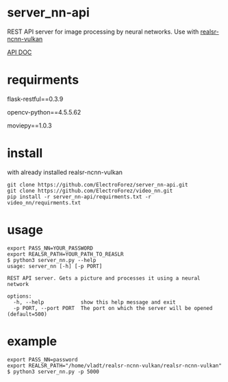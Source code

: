 # server_nn-api
REST API server for image processing by neural networks. Use with [realsr-ncnn-vulkan](https://github.com/nihui/realsr-ncnn-vulkan)

[API DOC](https://documenter.getpostman.com/view/17469696/UyrEfuP6)
# requirments
flask-restful==0.3.9

opencv-python==4.5.5.62

moviepy==1.0.3
# install
with already installed realsr-ncnn-vulkan
```
git clone https://github.com/ElectroForez/server_nn-api.git
git clone https://github.com/ElectroForez/video_nn.git
pip install -r server_nn-api/requirments.txt -r video_nn/requirments.txt
```
# usage
```
export PASS_NN=YOUR_PASSWORD
export REALSR_PATH=YOUR_PATH_TO_REASLR
$ python3 server_nn.py --help
usage: server_nn [-h] [-p PORT]

REST API server. Gets a picture and processes it using a neural network

options:
  -h, --help            show this help message and exit
  -p PORT, --port PORT  The port on which the server will be opened (default=500)
```
# example
```
export PASS_NN=password
export REALSR_PATH="/home/vladt/realsr-ncnn-vulkan/realsr-ncnn-vulkan"
$ python3 server_nn.py -p 5000
```
